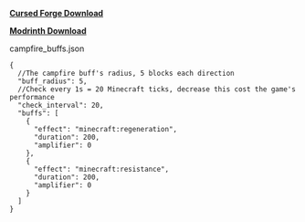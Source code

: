 [**Cursed Forge Download**](https://www.curseforge.com/minecraft/mc-mods/campfire-buffs)

[**Modrinth Download**](https://modrinth.com/mod/campfire-buffs)

campfire_buffs.json
```
{
  //The campfire buff's radius, 5 blocks each direction
  "buff_radius": 5,
  //Check every 1s = 20 Minecraft ticks, decrease this cost the game's performance
  "check_interval": 20,
  "buffs": [
    {
      "effect": "minecraft:regeneration",
      "duration": 200,
      "amplifier": 0
    },
    {
      "effect": "minecraft:resistance",
      "duration": 200,
      "amplifier": 0
    }
  ]
}
